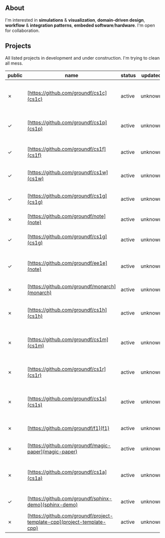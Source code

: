 ## About

I'm interested in  __simulations__ & __visualization__, __domain-driven design__, __workflow__ & __integration patterns__, __embeded software__/__hardware__.
I'm open for collaboration.

## Projects

All listed projects in development and under construction. I'm trying to clean all mess.

|public|name|status|updated|description|
|------|----|------|-------|-----------|
|&cross;|[https://github.com/groundf/cs1c](cs1c)|active|unknown|The examples and exercises in C/C++ programming language with CMake.
|&check;|[https://github.com/groundf/cs1p](cs1p)|active|unknown|The examples and exercises in Python programming language.
|&check;|[https://github.com/groundf/cs1f](cs1f)|active|unknown|The examples and exercises in Fortran programming language.
|&check;|[https://github.com/groundf/cs1w](cs1w)|active|unknown|Web technologies introduction: HTML, CSS, JS.
|&check;|[https://github.com/groundf/cs1g](cs1g)|active|unknown|The examples and exercises in WebGL/OpenGL and GLSL.
|&cross;|[https://github.com/groundf/note](note)|active|unknown|Personal notes, diary and schetches.
|&check;|[https://github.com/groundf/cs1g](cs1g)|active|unknown|The examples and exercises in WebGL/OpenGL and GLSL.
|&check;|[https://github.com/groundf/ee1e](note)|active|unknown|Embeded software and hardware sketches; Arduino etc.
|&cross;|[https://github.com/groundf/monarch](monarch)|active|unknown|Simple monadic architecture for Python.
|&cross;|[https://github.com/groundf/cs1h](cs1h)|active|unknown|The examples and exercises in Haskell programming language.
|&cross;|[https://github.com/groundf/cs1m](cs1m)|active|unknown|The examples and exercises in Wolfram/Mathematica programming language.
|&cross;|[https://github.com/groundf/cs1r](cs1r)|active|unknown|The examples and exercises in Python programming language.
|&cross;|[https://github.com/groundf/cs1s](cs1s)|active|unknown|The introductory course, examples, and exercises in SQL programming language.
|&cross;|[https://github.com/groundf/f1](f1)|active|unknown|F1 racing data analytics; season 2023
|&cross;|[https://github.com/groundf/magic-paper](magic-paper)|active|unknown|Web experiment with interactive canvas drawing.
|&cross;|[https://github.com/groundf/cs1a](cs1a)|active|unknown|Algorithms and data structures implemented in various programming languages.
|&check;|[https://github.com/groundf/sphinx-demo](sphinx-demo)|active|unknown|Sphinx documentation site demo
|&cross;|[https://github.com/groundf/project-template-cpp](project-template-cpp)|active|unknown|Simple monadic architecture for Python.



